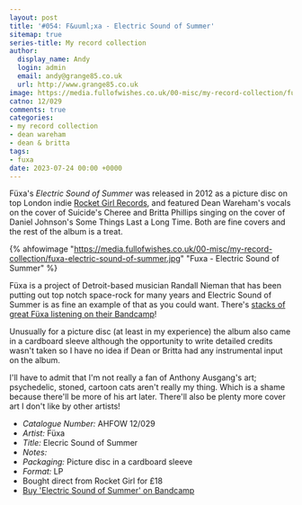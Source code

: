 ```yaml
---
layout: post
title: '#054: F&uuml;xa - Electric Sound of Summer'
sitemap: true
series-title: My record collection 
author:
  display_name: Andy
  login: admin
  email: andy@grange85.co.uk
  url: http://www.grange85.co.uk
image: https://media.fullofwishes.co.uk/00-misc/my-record-collection/fuxa-electric-sound-of-summer.jpg
catno: 12/029
comments: true
categories:
- my record collection
- dean wareham
- dean & britta
tags:
- fuxa
date: 2023-07-24 00:00 +0000
---
```

F&uuml;xa's _Electric Sound of Summer_ was released in 2012 as a picture disc on top London indie [Rocket Girl Records](https://www.rocketgirl.co.uk/), and featured Dean Wareham's vocals on the cover of Suicide's Cheree and Britta Phillips singing on the cover of Daniel Johnson's Some Things Last a Long Time. Both are fine covers and the rest of the album is a treat.

{% ahfowimage "https://media.fullofwishes.co.uk/00-misc/my-record-collection/fuxa-electric-sound-of-summer.jpg" "Fuxa - Electric Sound of Summer" %}

F&uuml;xa is a project of Detroit-based musician Randall Nieman that has been putting out top notch space-rock for many years and Electric Sound of Summer is as fine an example of that as you could want. There's [stacks of great F&uuml;xa listening on their Bandcamp](https://fuxa1.bandcamp.com/music)!

Unusually for a picture disc (at least in my experience) the album also came in a cardboard sleeve although the opportunity to write detailed credits wasn't taken so I have no idea if Dean or Britta had any instrumental input on the album.

I'll have to admit that I'm not really a fan of Anthony Ausgang's art; psychedelic, stoned, cartoon cats aren't really my thing. Which is a shame because there'll be more of his art later. There'll also be plenty more cover art I don't like by other artists!

 - *Catalogue Number:* AHFOW 12/029
 - *Artist:* F&uuml;xa
 - *Title:* Elecric Sound of Summer
 - *Notes:* 
 - *Packaging:* Picture disc in a cardboard sleeve
 - *Format:* LP
 - Bought direct from Rocket Girl for £18
 - [Buy 'Electric Sound of Summer' on Bandcamp](https://fuxaband.bandcamp.com/album/electric-sound-of-summer)
